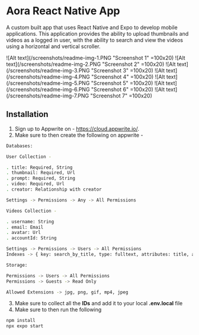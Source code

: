 # Aora React Native App

A custom built app that uses React Native and Expo to develop mobile applications. This application provides the ability to upload thumbnails and videos as a logged in user, with the ability to search and view the videos using a horizontal and vertical scroller.

![Alt text](/screenshots/readme-img-1.PNG "Screenshot 1" =100x20)
![Alt text](/screenshots/readme-img-2.PNG "Screenshot 2" =100x20)
![Alt text](/screenshots/readme-img-3.PNG "Screenshot 3" =100x20)
![Alt text](/screenshots/readme-img-4.PNG "Screenshot 4" =100x20)
![Alt text](/screenshots/readme-img-5.PNG "Screenshot 5" =100x20)
![Alt text](/screenshots/readme-img-6.PNG "Screenshot 6" =100x20)
![Alt text](/screenshots/readme-img-7.PNG "Screenshot 7" =100x20)

## Installation

1. Sign up to Appwrite on - https://cloud.appwrite.io/.
2. Make sure to then create the following on appwrite -
```bash
Databases: 

User Collection - 

. title: Required, String
. thumbnail: Required, Url
. prompt: Required, String
. video: Required, Url
. creator: Relationship with creator

Settings -> Permissions -> Any -> All Permissions

Videos Collection - 

. username: String
. email: Email
. avatar: Url
. accountId: String

Settings -> Permissions -> Users -> All Permissions
Indexes -> { key: search_by_title, type: fulltext, attributes: title, asc/desc: asc }

Storage:

Permissions -> Users -> All Permissions
Permissions -> Guests -> Read Only

Allowed Extensions -> jpg, png, gif, mp4, jpeg

```
3. Make sure to collect all the **IDs** and add it to your local **.env.local** file
4. Make sure to then run the following
```bash
npm install
npx expo start
```